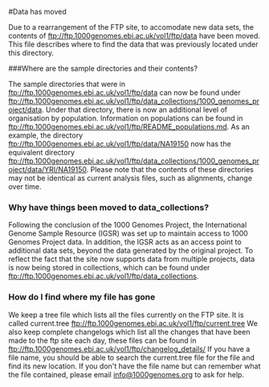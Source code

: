 #Data has moved

Due to a rearrangement of the FTP site, to accomodate new data sets, the contents of ftp://ftp.1000genomes.ebi.ac.uk/vol1/ftp/data have been moved. This file describes where to find the data that was previously located under this directory.

###Where are the sample directories and their contents?

The sample directories that were in ftp://ftp.1000genomes.ebi.ac.uk/vol1/ftp/data can now be found under ftp://ftp.1000genomes.ebi.ac.uk/vol1/ftp/data_collections/1000_genomes_project/data. Under that directory, there is now an additional level of organisation by population. Information on populations can be found in ftp://ftp.1000genomes.ebi.ac.uk/vol1/ftp/README_populations.md. As an example, the directory ftp://ftp.1000genomes.ebi.ac.uk/vol1/ftp/data/NA19150 now has the equivalent directory ftp://ftp.1000genomes.ebi.ac.uk/vol1/ftp/data_collections/1000_genomes_project/data/YRI/NA19150. Please note that the contents of these directories may not be identical as current analysis files, such as alignments, change over time.

### Why have things been moved to data_collections?

Following the conclusion of the 1000 Genomes Project, the International Genome Sample Resource (IGSR) was set up to maintain access to 1000 Genomes Project data. In addition, the IGSR acts as an access point to additional data sets, beyond the data generated by the original project. To reflect the fact that the site now supports data from multiple projects, data is now being stored in collections, which can be found under ftp://ftp.1000genomes.ebi.ac.uk/vol1/ftp/data_collections.

### How do I find where my file has gone

We keep a tree file which lists all the files currently on the FTP site. It is called current.tree ftp://ftp.1000genomes.ebi.ac.uk/vol1/ftp/current.tree We also keep complete changelogs which list all the changes that have been made to the ftp site each day, these files can be found in ftp://ftp.1000genomes.ebi.ac.uk/vol1/ftp/changelog_details/
If you have a file name, you should be able to search the current.tree file for the file and find its new location. If you don't have the file name but can remember what the file contained, please email info@1000genomes.org to ask for help.
